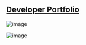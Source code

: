 ## [Developer Portfolio](https://emptyblueprints.art)

![image](https://github.com/erikksuzuki/portfolio/assets/62225975/385bd0ef-9634-49fa-b42e-a29327d2d220)

![image](https://github.com/erikksuzuki/portfolio/assets/62225975/dc0a37e5-c7a3-46e6-a320-a4fe39223cd6)
